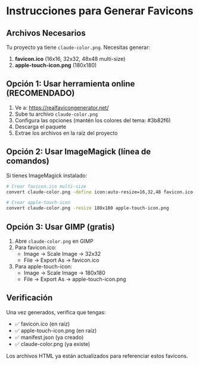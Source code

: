 # Instrucciones para Generar Favicons

## Archivos Necesarios

Tu proyecto ya tiene `claude-color.png`. Necesitas generar:

1. **favicon.ico** (16x16, 32x32, 48x48 multi-size)
2. **apple-touch-icon.png** (180x180)

## Opción 1: Usar herramienta online (RECOMENDADO)

1. Ve a: https://realfavicongenerator.net/
2. Sube tu archivo `claude-color.png`
3. Configura las opciones (mantén los colores del tema: #3b82f6)
4. Descarga el paquete
5. Extrae los archivos en la raíz del proyecto

## Opción 2: Usar ImageMagick (línea de comandos)

Si tienes ImageMagick instalado:

```bash
# Crear favicon.ico multi-size
convert claude-color.png -define icon:auto-resize=16,32,48 favicon.ico

# Crear apple-touch-icon
convert claude-color.png -resize 180x180 apple-touch-icon.png
```

## Opción 3: Usar GIMP (gratis)

1. Abre `claude-color.png` en GIMP
2. Para favicon.ico:
   - Image → Scale Image → 32x32
   - File → Export As → favicon.ico
3. Para apple-touch-icon:
   - Image → Scale Image → 180x180
   - File → Export As → apple-touch-icon.png

## Verificación

Una vez generados, verifica que tengas:
- ✅ favicon.ico (en raíz)
- ✅ apple-touch-icon.png (en raíz)
- ✅ manifest.json (ya creado)
- ✅ claude-color.png (ya existe)

Los archivos HTML ya están actualizados para referenciar estos favicons.
